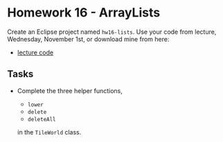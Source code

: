 # Homework 16 - ArrayLists

Create an Eclipse project named `hw16-lists`. Use your code from lecture, Wednesday, November 1st, or download mine from here:

- [lecture code](./live/)

## Tasks

- Complete the three helper functions,
    - `lower`
    - `delete`
    - `deleteAll`

    in the `TileWorld` class.


